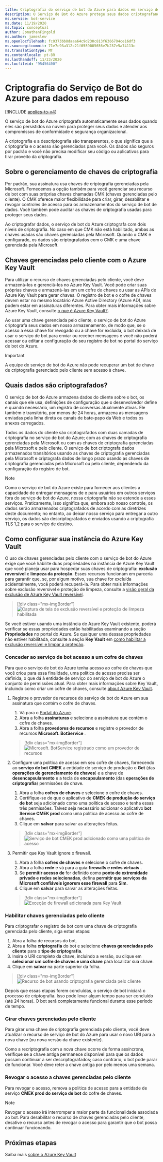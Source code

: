```yaml
---
title: Criptografia do serviço de bot do Azure para dados em serviço de bot de repouso
description: O Serviço de Bot do Azure protege seus dados criptografando-os automaticamente antes de mantê-los na nuvem com as chaves de criptografia fornecidas pela Microsoft.
ms.service: bot-service
ms.date: 11/19/2020
ms.topic: conceptual
author: JonathanFingold
ms.author: jameslew
ms.openlocfilehash: fc0373bb8daaa64c9d230c813f6366704ce16df3
ms.sourcegitcommit: 71e7c93a312c21f0559005656e7b237e5a74113c
ms.translationtype: MT
ms.contentlocale: pt-BR
ms.lasthandoff: 11/23/2020
ms.locfileid: "95456400"
---
```

# <a name="azure-bot-service-encryption-for-data-at-rest"></a>Criptografia do Serviço de Bot do Azure para dados em repouso

[!INCLUDE [applies-to-v4](includes/applies-to-v4-current.md)]

O serviço de bot do Azure criptografa automaticamente seus dados quando eles são persistidos na nuvem para proteger seus dados e atender aos compromissos de conformidade e segurança organizacional.

A criptografia e a descriptografia são transparentes, o que significa que a criptografia e o acesso são gerenciados para você. Os dados são seguros por padrão e você não precisa modificar seu código ou aplicativos para tirar proveito da criptografia.

## <a name="about-encryption-key-management"></a>Sobre o gerenciamento de chaves de criptografia

Por padrão, sua assinatura usa chaves de criptografia gerenciadas pela Microsoft. Fornecemos a opção também para você gerenciar seu recurso de bot com suas próprias chaves chamadas CMK (chaves gerenciadas pelo cliente). O CMK oferece maior flexibilidade para criar, girar, desabilitar e revogar controles de acesso para os armazenamentos do serviço de bot de dados. Você também pode auditar as chaves de criptografia usadas para proteger seus dados.

Ao criptografar dados, o serviço de bot do Azure criptografa com dois níveis de criptografia. No caso em que CMK não está habilitado, ambas as chaves usadas são chaves gerenciadas pela Microsoft. Quando o CMK é configurado, os dados são criptografados com o CMK e uma chave gerenciada pela Microsoft.  

## <a name="customer-managed-keys-with-azure-key-vault"></a>Chaves gerenciadas pelo cliente com o Azure Key Vault

Para utilizar o recurso de chaves gerenciadas pelo cliente, você deve armazená-los e gerenciá-los no Azure Key Vault. Você pode criar suas próprias chaves e armazená-las em um cofre de chaves ou usar as APIs de Azure Key Vault para gerar chaves. O registro de bot e o cofre de chaves devem estar no mesmo locatário Azure Active Directory (Azure AD), mas podem estar em assinaturas diferentes. Para obter mais informações sobre Azure Key Vault, consulte [o que é Azure Key Vault?](/azure/key-vault/key-vault-overview).

Ao usar uma chave gerenciada pelo cliente, o serviço de bot do Azure criptografa seus dados em nosso armazenamento, de modo que, se o acesso a essa chave for revogado ou a chave for excluída, o bot deixará de usar o serviço de bot para enviar ou receber mensagens e você não poderá acessar ou editar a configuração do seu registro de bot no portal do serviço de bot do Azure.

> [!IMPORTANT]
> A equipe do serviço de bot do Azure não pode recuperar um bot de chave de criptografia gerenciado pelo cliente sem acesso à chave.

## <a name="what-data-is-encrypted"></a>Quais dados são criptografados?

O serviço de bot do Azure armazena dados do cliente sobre o bot, os canais que ele usa, definições de configuração que o desenvolvedor define e quando necessário, um registro de conversas atualmente ativas. Ele também é transitório, por menos de 24 horas, armazena as mensagens enviadas pela linha direta ou canais de bate-papo da Web e todos os anexos carregados.

Todos os dados do cliente são criptografados com duas camadas de criptografia no serviço de bot do Azure; com as chaves de criptografia gerenciadas pela Microsoft ou com as chaves de criptografia gerenciadas pela Microsoft e pelo cliente. O serviço de bot criptografa dados armazenados transitórios usando as chaves de criptografia gerenciadas pela Microsoft e criptografa dados de longo prazo usando as chaves de criptografia gerenciadas pela Microsoft ou pelo cliente, dependendo da configuração do registro de bot.

> [!NOTE]
> Como o serviço de bot do Azure existe para fornecer aos clientes a capacidade de entregar mensagens de e para usuários em outros serviços fora do serviço de bot do Azure, nossa criptografia não se estende a esses serviços. Praticamente, isso significa que, embora sob nosso controle, os dados serão armazenados criptografados de acordo com as diretrizes deste documento; no entanto, ao deixar nosso serviço para entregar a outro serviço, os dados são descriptografados e enviados usando a criptografia TLS 1,2 para o serviço de destino.

## <a name="how-to-configure-your-azure-key-vault-instance"></a>Como configurar sua instância do Azure Key Vault

O uso de chaves gerenciadas pelo cliente com o serviço de bot do Azure exige que você habilite duas propriedades na instância de Azure Key Vault que você planeja usar para hospedar suas chaves de criptografia: **exclusão reversível** e **limpeza da proteção**. Esses recursos funcionam em parceria para garantir que, se, por algum motivo, sua chave for excluída acidentalmente, você poderá recuperá-la. Para obter mais informações sobre exclusão reversível e proteção de limpeza, consulte a [visão geral da exclusão de Azure Key Vault reversível](/azure/key-vault/general/soft-delete-overview).

> [!div class="mx-imgBorder"]
> ![Captura de tela de exclusão reversível e proteção de limpeza habilitada](media/key-vault/encryption-settings.png)

Se você estiver usando uma instância de Azure Key Vault existente, poderá verificar se essas propriedades estão habilitadas examinando a seção **Propriedades** no portal do Azure. Se qualquer uma dessas propriedades não estiver habilitada, consulte a seção **Key Vault** em [como habilitar a exclusão reversível e limpar a proteção](/azure/key-vault/general/key-vault-recovery).

### <a name="grant-the-bot-service-access-to-a-key-vault"></a>Conceder ao serviço de bot acesso a um cofre de chaves

Para que o serviço de bot do Azure tenha acesso ao cofre de chaves que você criou para essa finalidade, uma política de acesso precisa ser definida, o que dá à entidade de serviço do serviço de bot do Azure o conjunto de permissões atual. Para obter mais informações sobre Key Vault, incluindo como criar um cofre de chaves, consulte [about Azure Key Vault](/azure/key-vault/general/overview).

1. Registre o provedor de recursos do serviço de bot do Azure em sua assinatura que contém o cofre de chaves.
    1. Vá para o [Portal do Azure](https://ms.portal.azure.com).
    1. Abra a folha **assinaturas** e selecione a assinatura que contém o cofre de chaves.
    1. Abra a folha **provedores de recursos** e registre o provedor de recursos **Microsoft. BotService** .

    > [!div class="mx-imgBorder"]
    > ![Microsoft. BotService registrado como um provedor de recursos](media/key-vault/register-resource-provider.png)

1. Configure uma política de acesso em seu cofre de chaves, fornecendo ao **serviço de bot CMEK** a entidade de serviço de produção o **Get** (das **operações de gerenciamento de chaves**) e a chave de **desencapsulamento** e a tecla de **encapsulamento** (das **operações de criptografia**) permissões de chave.
    1. Abra a folha **cofres de chaves** e selecione o cofre de chaves.
    1. Certifique-se de que o aplicativo de **CMEK de produção do serviço de bot** seja adicionado como uma política de acesso e tenha essas três permissões. Talvez seja necessário adicionar o aplicativo **bot Service CMEK prod** como uma política de acesso ao cofre de chaves.
    1. Clique em **salvar** para salvar as alterações feitas.

    > [!div class="mx-imgBorder"]
    > ![Serviço de bot CMEK prod adicionado como uma política de acesso](media/key-vault/access-policies.png)

1. Permitir que Key Vault ignore o firewall.
    1. Abra a folha **cofres de chaves** e selecione o cofre de chaves.
    1. Abra a folha **rede** e vá para a guia **firewalls e redes virtuais** .
    1. Se **permitir acesso de** for definido como **ponto de extremidade privado e redes selecionadas**, defina **permitir que serviços da Microsoft confiáveis ignorem esse firewall** para **Sim**.
    1. Clique em **salvar** para salvar as alterações feitas.

    > [!div class="mx-imgBorder"]
    > ![Exceção de firewall adicionada para Key Vault](media/key-vault/firewall-exception.png)

### <a name="enable-customer-managed-keys"></a>Habilitar chaves gerenciadas pelo cliente

Para criptografar o registro de bot com uma chave de criptografia gerenciada pelo cliente, siga estas etapas:

1. Abra a folha de recursos do bot.
1. Abra a folha **criptografia** do bot e selecione **chaves gerenciadas pelo cliente** para o **tipo de criptografia**.
1. Insira o URI completo da chave, incluindo a versão, ou clique em **selecionar um cofre de chaves e uma chave** para localizar sua chave.
1. Clique em **salvar** na parte superior da folha.

> [!div class="mx-imgBorder"]
> ![Recurso de bot usando criptografia gerenciada pelo cliente](media/key-vault/customer-managed-encryption.png)

Depois que essas etapas forem concluídas, o serviço de bot iniciará o processo de criptografia. Isso pode levar algum tempo para ser concluído (até 24 horas). O bot será completamente funcional durante esse período de tempo.

### <a name="rotate-customer-managed-keys"></a>Girar chaves gerenciadas pelo cliente

Para girar uma chave de criptografia gerenciada pelo cliente, você deve atualizar o recurso de serviço de bot do Azure para usar o novo URI para a nova chave (ou nova versão da chave existente).

Como a recriptografia com a nova chave ocorre de forma assíncrona, verifique se a chave antiga permanece disponível para que os dados possam continuar a ser descriptografados; caso contrário, o bot pode parar de funcionar. Você deve reter a chave antiga por pelo menos uma semana.

### <a name="revoke-access-to-customer-managed-keys"></a>Revogar o acesso a chaves gerenciadas pelo cliente

Para revogar o acesso, remova a política de acesso para a entidade de serviço **CMEK prod do serviço de bot** do cofre de chaves.

> [!NOTE]
> Revogar o acesso irá interromper a maior parte da funcionalidade associada ao bot. Para desabilitar o recurso de chaves gerenciadas pelo cliente, desative o recurso antes de revogar o acesso para garantir que o bot possa continuar funcionando.

## <a name="next-steps"></a>Próximas etapas

Saiba mais [sobre o Azure Key Vault](/azure/key-vault/key-vault-overview)
